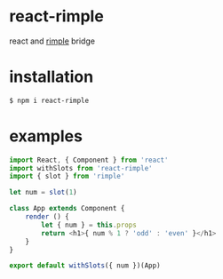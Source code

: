 # react-rimple
react and [rimple](www.github.com/xiechao06/rimple) bridge

# installation

```bash
$ npm i react-rimple
```

# examples

```javascript
import React, { Component } from 'react'
import withSlots from 'react-rimple'
import { slot } from 'rimple'

let num = slot(1)

class App extends Component {
    render () {
        let { num } = this.props
        return <h1>{ num % 1 ? 'odd' : 'even' }</h1>
    }
}

export default withSlots({ num })(App)

```
